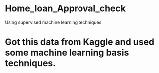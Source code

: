 # Home_loan_Approval_check
Using supervised machine learning techniques
# Got this data from Kaggle and used some machine learning basis techniques.
